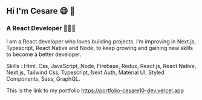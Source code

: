 ## Hi I'm Cesare 😄 👋
### A React Developer 👨🏻‍💻

I am a React developer who loves building projects.
I’m improving in Next.js, Typescript, React Native and Node, to keep growing and gaining new skills to become a better developer.

Skills :
Html, Css, JavaScript, Node, Firebase, Redux, React.js, React Native, Next.js, Tailwind Css, Typescript, Next Auth, Material UI, Styled Components, Sass, GraphQL.

This is the link to my portfolio https://portfolio-cesare10-dev.vercel.app

<!--
**Cesare10-dev/Cesare10-dev** is a ✨ _special_ ✨ repository because its `README.md` (this file) appears on your GitHub profile.

Here are some ideas to get you started:

- 🔭 I’m currently working on ...
- 🌱 I’m currently learning ...
- 👯 I’m looking to collaborate on ...
- 🤔 I’m looking for help with ...
- 💬 Ask me about ...
- 📫 How to reach me: ...
- 😄 Pronouns: ...
- ⚡ Fun fact: ...
-->

